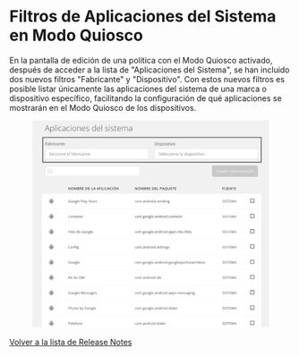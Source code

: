 # Filtros de Aplicaciones del Sistema en Modo Quiosco

En la pantalla de edición de una política con el Modo Quiosco activado, después de acceder a la lista de "Aplicaciones del Sistema", se han incluido dos nuevos filtros "Fabricante" y "Dispositivo". Con estos nuevos filtros es posible listar únicamente las aplicaciones del sistema de una marca o dispositivo específico, facilitando la configuración de qué aplicaciones se mostrarán en el Modo Quiosco de los dispositivos.

<figure><img src="../../../.gitbook/assets/image (107).png" alt=""><figcaption></figcaption></figure>

[Volver a la lista de Release Notes](./)
